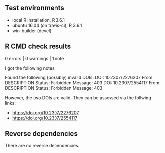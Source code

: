 
## Test environments

* local R installation, R 3.6.1
* ubuntu 16.04 (on travis-ci), R 3.6.1
* win-builder (devel)

## R CMD check results

0 errors | 0 warnings | 1 note

I got the following notes:

Found the following (possibly) invalid DOIs:
  DOI: 10.2307/2276207
    From: DESCRIPTION
    Status: Forbidden
    Message: 403
  DOI: 10.2307/2554117
    From: DESCRIPTION
    Status: Forbidden
    Message: 403
    
However, the two DOIs are valid. They can be assessed via the follwing links:

- https://doi.org/10.2307/2276207
- https://doi.org/10.2307/2554117

## Reverse dependencies

There are no reverse dependencies.

